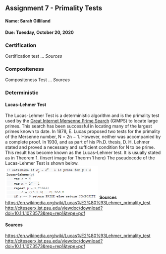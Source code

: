 ## Assignment 7 - Primality Tests
#### Name: Sarah Gilliland
#### Due: Tuesday, October 20, 2020

### Certification
Certification test ...
_Sources_

### Compositeness
Compositeness Test ...
_Sources_


### Deterministic
#### Lucas-Lehmer Test
The Lucas-Lehmer Test is a deterministic algorithm and is the primality test used by the
[Great Internet Mersenne Prime Search](https://en.wikipedia.org/wiki/Great_Internet_Mersenne_Prime_Search) (GIMPS) to locate large primes. 
This search has been successful in locating many of the largest primes known to date.
In 1878, E. Lucas proposed two tests for the primality of the Mersenne number, N = 2n − 1. 
However, neither was accompanied by a complete proof. In 1930, and as part of his Ph.D. thesis, 
D. H. Lehmer stated and proved a necessary and sufficient condition for N to be prime. 
This result has become known as the Lucas–Lehmer test. It is usually stated as in Theorem 1.
(Insert image for Theorm 1 here)
The pseudocode of the Lucas-Lehmer Test is shown below.
 <img src="Images/2020-10-20 (1).png" width="300"> 
__Sources__
https://en.wikipedia.org/wiki/Lucas%E2%80%93Lehmer_primality_test 
http://citeseerx.ist.psu.edu/viewdoc/download?doi=10.1.1.107.3573&rep=rep1&type=pdf 

#### Sources
https://en.wikipedia.org/wiki/Lucas%E2%80%93Lehmer_primality_test 
http://citeseerx.ist.psu.edu/viewdoc/download?doi=10.1.1.107.3573&rep=rep1&type=pdf 
